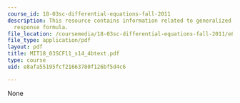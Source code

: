 ```yaml
---
course_id: 18-03sc-differential-equations-fall-2011
description: This resource contains information related to generalized exponential
  response formula.
file_location: /coursemedia/18-03sc-differential-equations-fall-2011/e8afa55195fcf21663780f126bf5d4c6_MIT18_03SCF11_s14_4btext.pdf
file_type: application/pdf
layout: pdf
title: MIT18_03SCF11_s14_4btext.pdf
type: course
uid: e8afa55195fcf21663780f126bf5d4c6

---
```

None